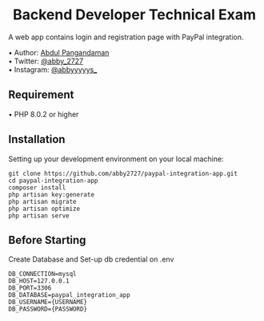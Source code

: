 <h1 align="center">Backend Developer Technical Exam</h1>

<p align="justify">A web app contains login and registration page with PayPal integration.</p>
•   Author: <a href="https://abby2727.github.io/my-portfolio/"> Abdul Pangandaman </a> <br>
•   Twitter: <a href="https://twitter.com/abby_2727"> @abby_2727 </a> <br>
•   Instagram: <a href="https://www.instagram.com/abbyyyyys_/"> @abbyyyyys_ </a> <br>

## Requirement
•   PHP 8.0.2 or higher

## Installation
Setting up your development environment on your local machine:
```
git clone https://github.com/abby2727/paypal-integration-app.git
cd paypal-integration-app
composer install
php artisan key:generate
php artisan migrate
php artisan optimize
php artisan serve
```
## Before Starting

Create Database and Set-up db credential on .env
```
DB_CONNECTION=mysql
DB_HOST=127.0.0.1
DB_PORT=3306
DB_DATABASE=paypal_integration_app
DB_USERNAME={USERNAME}
DB_PASSWORD={PASSWORD}
```
